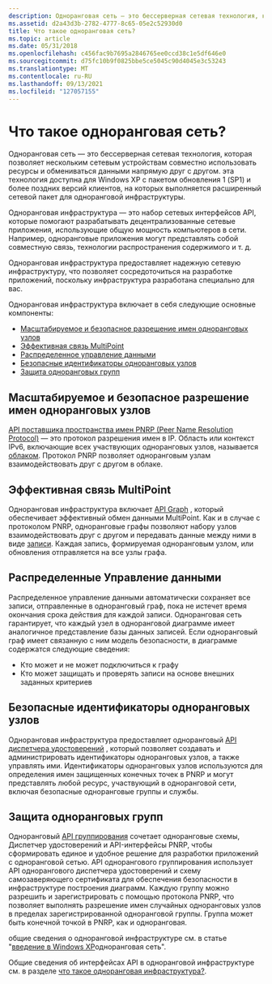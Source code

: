 ```yaml
---
description: Одноранговая сеть — это бессерверная сетевая технология, которая позволяет нескольким сетевым устройствам совместно использовать ресурсы и обмениваться данными напрямую друг с другом.
ms.assetid: d2a43d3b-2782-4777-8c65-05e2c52930d0
title: Что такое одноранговая сеть?
ms.topic: article
ms.date: 05/31/2018
ms.openlocfilehash: c456fac9b7695a2846765ee0ccd38c1e5df646e0
ms.sourcegitcommit: d75fc10b9f0825bbe5ce5045c90d4045e3c53243
ms.translationtype: MT
ms.contentlocale: ru-RU
ms.lasthandoff: 09/13/2021
ms.locfileid: "127057155"
---
```

# <a name="what-is-peer-networking"></a>Что такое одноранговая сеть?

Одноранговая сеть — это бессерверная сетевая технология, которая позволяет нескольким сетевым устройствам совместно использовать ресурсы и обмениваться данными напрямую друг с другом. эта технология доступна для Windows XP с пакетом обновления 1 (SP1) и более поздних версий клиентов, на которых выполняется расширенный сетевой пакет для одноранговой инфраструктуры.

Одноранговая инфраструктура — это набор сетевых интерфейсов API, которые помогают разрабатывать децентрализованные сетевые приложения, использующие общую мощность компьютеров в сети. Например, одноранговые приложения могут представлять собой совместную связь, технологии распространения содержимого и т. д.

Одноранговая инфраструктура предоставляет надежную сетевую инфраструктуру, что позволяет сосредоточиться на разработке приложений, поскольку инфраструктура разработана специально для вас.

Одноранговая инфраструктура включает в себя следующие основные компоненты:

-   [Масштабируемое и безопасное разрешение имен одноранговых узлов](#scalable-and-secure-peer-name-resolution)
-   [Эффективная связь MultiPoint](#efficient-multipoint-communication)
-   [Распределенное управление данными](#distributed-data-management)
-   [Безопасные идентификаторы одноранговых узлов](#secure-peer-identities)
-   [Защита одноранговых групп](#secure-peer-to-peer-groups)

## <a name="scalable-and-secure-peer-name-resolution"></a>Масштабируемое и безопасное разрешение имен одноранговых узлов

[API поставщика пространства имен PNRP (Peer Name Resolution Protocol)](pnrp-namespace-provider-api.md) — это протокол разрешения имен в IP. Область или контекст IPv6, включающие всех участвующих одноранговых узлов, называется [облаком](clouds.md). Протокол PNRP позволяет одноранговым узлам взаимодействовать друг с другом в облаке.

## <a name="efficient-multipoint-communication"></a>Эффективная связь MultiPoint

Одноранговая инфраструктура включает [API Graph](graphing-api.md) , который обеспечивает эффективный обмен данными MultiPoint. Как и в случае с протоколом PNRP, одноранговые графы позволяют набору узлов взаимодействовать друг с другом и передавать данные между ними в виде [записи](records.md). Каждая запись, формируемая одноранговым узлом, или обновления отправляется на все узлы графа.

## <a name="distributed-data-management"></a>Распределенные Управление данными

Распределенное управление данными автоматически сохраняет все записи, отправленные в одноранговый граф, пока не истечет время окончания срока действия для каждой записи. Одноранговая сеть гарантирует, что каждый узел в одноранговой диаграмме имеет аналогичное представление базы данных записей. Если одноранговый граф имеет связанную с ним модель безопасности, в диаграмме содержатся следующие сведения:

-   Кто может и не может подключиться к графу
-   Кто может защищать и проверять записи на основе внешних заданных критериев

## <a name="secure-peer-identities"></a>Безопасные идентификаторы одноранговых узлов

Одноранговая инфраструктура предоставляет одноранговый [API диспетчера удостоверений](identity-manager-api.md) , который позволяет создавать и администрировать идентификаторы одноранговых узлов, а также управлять ими. Идентификаторы одноранговых узлов используются для определения имен защищенных конечных точек в PNRP и могут представлять любой ресурс, участвующий в одноранговой сети, включая безопасные одноранговые группы и службы.

## <a name="secure-peer-to-peer-groups"></a>Защита одноранговых групп

Одноранговый [API группирования](grouping-api.md) сочетает одноранговые схемы, Диспетчер удостоверений и API-интерфейсы PNRP, чтобы сформировать единое и удобное решение для разработки приложений с одноранговой сетью. API однорангового группирования использует API однорангового диспетчера удостоверений и схему самозаверяющего сертификата для обеспечения безопасности в инфраструктуре построения диаграмм. Каждую группу можно разрешить и зарегистрировать с помощью протокола PNRP, что позволяет выполнять разрешение имен случайных одноранговых узлов в пределах зарегистрированной одноранговой группы. Группа может быть конечной точкой в PNRP, как и одноранговая.

общие сведения о одноранговой инфраструктуре см. в статье "[введение в Windows XP](https://www.microsoft.com/windowsxp/pro/techinfo/administration/p2p/introduction.asp)одноранговая сеть".

Общие сведения об интерфейсах API в одноранговой инфраструктуре см. в разделе [что такое одноранговая инфраструктура?](what-is-the-peer-infrastructure-.md).

 

 




